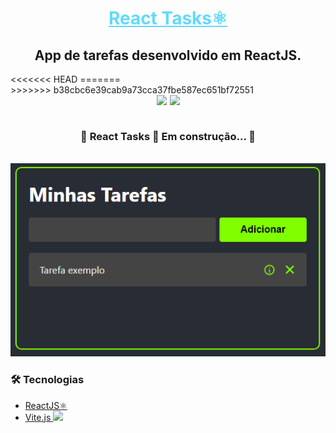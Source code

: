 <h1 align="center">
    <a style="color: #61DAFB;" href="https://isaac-yuri.github.io/react-tasks/">React Tasks⚛️</a>
</h1>

<h2 align="center">App de tarefas desenvolvido em ReactJS.</h2>
<<<<<<< HEAD
=======

<br>
>>>>>>> b38cbc6e39cab9a73cca37fbe587ec651bf72551

<div style="display: flex; justify-content: center; gap: 5px;">
    <img src="https://img.shields.io/github/license/Isaac-Yuri/react-tasks" />
    <img src="https://img.shields.io/static/v1?label=Yarn&message=1.22.11&color=pink" />
</div>

<br>

<h3 align="center"> 
	🚧 React Tasks 📃 Em construção... 🚧
</h3>

<br>

<div style="margin: auto"><img style="margin:auto;" src="./project-image.PNG"></div>

### 🛠 Tecnologias

- [ReactJS⚛️](https://pt-br.reactjs.org/)
    <li>
    <a href="https://vitejs.dev/">
    Vite.js <img style="width: 15px;" src="https://vitejs.dev/logo.svg" />
    </a>
    </li>
